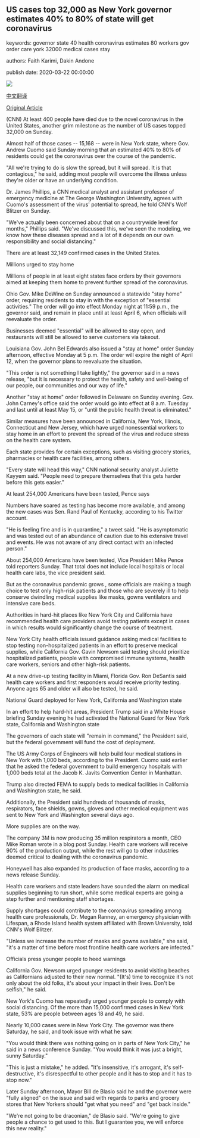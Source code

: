 ## US cases top 32,000 as New York governor estimates 40% to 80% of state will get coronavirus

keywords: governor state 40 health coronavirus estimates 80 workers gov order care york 32000 medical cases stay

authors: Faith Karimi, Dakin Andone

publish date: 2020-03-22 00:00:00

![](https://cdn.cnn.com/cnnnext/dam/assets/200321230601-41-coronavirus-empty-spaces-super-tease.jpg)

[中文翻译](US%20cases%20top%2032%2C000%20as%20New%20York%20governor%20estimates%2040%25%20to%2080%25%20of%20state%20will%20get%20coronavirus_zh.md)

[Original Article](https://edition.cnn.com/2020/03/22/health/us-coronavirus-wrap-sunday/index.html)

(CNN) At least 400 people have died due to the novel coronavirus in the United States, another grim milestone as the number of US cases topped 32,000 on Sunday.

Almost half of those cases -- 15,168 -- were in New York state, where Gov. Andrew Cuomo said Sunday morning that an estimated 40% to 80% of residents could get the coronavirus over the course of the pandemic.

"All we're trying to do is slow the spread, but it will spread. It is that contagious," he said, adding most people will overcome the illness unless they're older or have an underlying condition.

Dr. James Phillips, a CNN medical analyst and assistant professor of emergency medicine at The George Washington University, agrees with Cuomo's assessment of the virus' potential to spread, he told CNN's Wolf Blitzer on Sunday.

"We've actually been concerned about that on a countrywide level for months," Phillips said. "We've discussed this, we've seen the modeling, we know how these diseases spread and a lot of it depends on our own responsibility and social distancing."

There are at least 32,149 confirmed cases in the United States.

Millions urged to stay home

Millions of people in at least eight states face orders by their governors aimed at keeping them home to prevent further spread of the coronavirus.

Ohio Gov. Mike DeWine on Sunday announced a statewide "stay home" order, requiring residents to stay in with the exception of "essential activities." The order will go into effect Monday night at 11:59 p.m., the governor said, and remain in place until at least April 6, when officials will reevaluate the order.

Businesses deemed "essential" will be allowed to stay open, and restaurants will still be allowed to serve customers via takeout.

Louisiana Gov. John Bel Edwards also issued a "stay at home" order Sunday afternoon, effective Monday at 5 p.m. The order will expire the night of April 12, when the governor plans to reevaluate the situation.

"This order is not something I take lightly," the governor said in a news release, "but it is necessary to protect the health, safety and well-being of our people, our communities and our way of life."

Another "stay at home" order followed in Delaware on Sunday evening. Gov. John Carney's office said the order would go into effect at 8 a.m. Tuesday and last until at least May 15, or "until the public health threat is eliminated."

Similar measures have been announced in California, New York, Illinois, Connecticut and New Jersey, which have urged nonessential workers to stay home in an effort to prevent the spread of the virus and reduce stress on the health care system.

Each state provides for certain exceptions, such as visiting grocery stories, pharmacies or health care facilities, among others.

"Every state will head this way," CNN national security analyst Juliette Kayyem said. "People need to prepare themselves that this gets harder before this gets easier."

At least 254,000 Americans have been tested, Pence says

Numbers have soared as testing has become more available, and among the new cases was Sen. Rand Paul of Kentucky, according to his Twitter account.

"He is feeling fine and is in quarantine," a tweet said. "He is asymptomatic and was tested out of an abundance of caution due to his extensive travel and events. He was not aware of any direct contact with an infected person."

About 254,000 Americans have been tested, Vice President Mike Pence told reporters Sunday. That total does not include local hospitals or local health care labs, the vice president said.

But as the coronavirus pandemic grows , some officials are making a tough choice to test only high-risk patients and those who are severely ill to help conserve dwindling medical supplies like masks, gowns ventilators and intensive care beds.

Authorities in hard-hit places like New York City and California have recommended health care providers avoid testing patients except in cases in which results would significantly change the course of treatment.

New York City health officials issued guidance asking medical facilities to stop testing non-hospitalized patients in an effort to preserve medical supplies, while California Gov. Gavin Newsom said testing should prioritize hospitalized patients, people with compromised immune systems, health care workers, seniors and other high-risk patients.

At a new drive-up testing facility in Miami, Florida Gov. Ron DeSantis said health care workers and first responders would receive priority testing. Anyone ages 65 and older will also be tested, he said.

National Guard deployed for New York, California and Washington state

In an effort to help hard-hit areas, President Trump said in a White House briefing Sunday evening he had activated the National Guard for New York state, California and Washington state

The governors of each state will "remain in command," the President said, but the federal government will fund the cost of deployment.

The US Army Corps of Engineers will help build four medical stations in New York with 1,000 beds, according to the President. Cuomo said earlier that he asked the federal government to build emergency hospitals with 1,000 beds total at the Jacob K. Javits Convention Center in Manhattan.

Trump also directed FEMA to supply beds to medical facilities in California and Washington state, he said.

Additionally, the President said hundreds of thousands of masks, respirators, face shields, gowns, gloves and other medical equipment was sent to New York and Washington several days ago.

More supplies are on the way.

The company 3M is now producing 35 million respirators a month, CEO Mike Roman wrote in a blog post Sunday. Health care workers will receive 90% of the production output, while the rest will go to other industries deemed critical to dealing with the coronavirus pandemic.

Honeywell has also expanded its production of face masks, according to a news release Sunday.

Health care workers and state leaders have sounded the alarm on medical supplies beginning to run short, while some medical experts are going a step further and mentioning staff shortages.

Supply shortages could contribute to the coronavirus spreading among health care professionals, Dr. Megan Ranney, an emergency physician with Lifespan, a Rhode Island health system affiliated with Brown University, told CNN's Wolf Blitzer.

"Unless we increase the number of masks and gowns available," she said, "it's a matter of time before most frontline health care workers are infected."

Officials press younger people to heed warnings

California Gov. Newsom urged younger residents to avoid visiting beaches as Californians adjusted to their new normal. "(It's) time to recognize it's not only about the old folks, it's about your impact in their lives. Don't be selfish," he said.

New York's Cuomo has repeatedly urged younger people to comply with social distancing. Of the more than 15,000 confirmed cases in New York state, 53% are people between ages 18 and 49, he said.

Nearly 10,000 cases were in New York City. The governor was there Saturday, he said, and took issue with what he saw.

"You would think there was nothing going on in parts of New York City," he said in a news conference Sunday. "You would think it was just a bright, sunny Saturday."

"This is just a mistake," he added. "It's insensitive, it's arrogant, it's self-destructive, it's disrespectful to other people and it has to stop and it has to stop now."

Later Sunday afternoon, Mayor Bill de Blasio said he and the governor were "fully aligned" on the issue and said with regards to parks and grocery stores that New Yorkers should "get what you need" and "get back inside."

"We're not going to be draconian," de Blasio said. "We're going to give people a chance to get used to this. But I guarantee you, we will enforce this new reality."